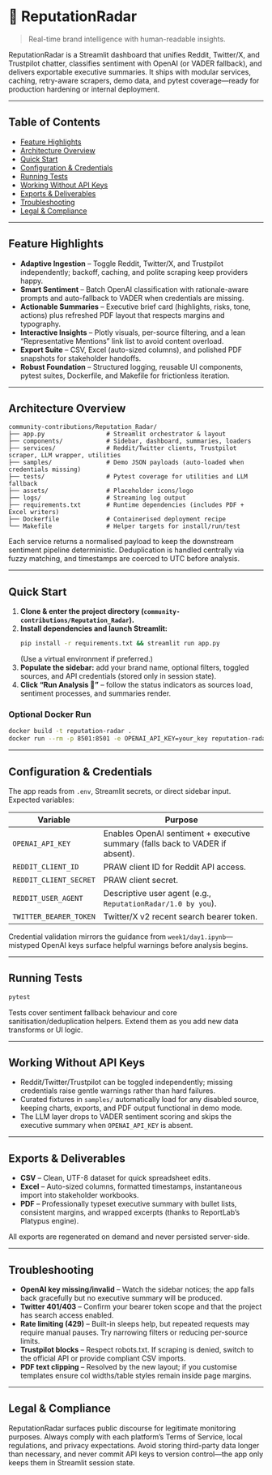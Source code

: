 # 📡 ReputationRadar
> Real-time brand intelligence with human-readable insights.

ReputationRadar is a Streamlit dashboard that unifies Reddit, Twitter/X, and Trustpilot chatter, classifies sentiment with OpenAI (or VADER fallback), and delivers exportable executive summaries. It ships with modular services, caching, retry-aware scrapers, demo data, and pytest coverage—ready for production hardening or internal deployment.

---

## Table of Contents
- [Feature Highlights](#feature-highlights)
- [Architecture Overview](#architecture-overview)
- [Quick Start](#quick-start)
- [Configuration & Credentials](#configuration--credentials)
- [Running Tests](#running-tests)
- [Working Without API Keys](#working-without-api-keys)
- [Exports & Deliverables](#exports--deliverables)
- [Troubleshooting](#troubleshooting)
- [Legal & Compliance](#legal--compliance)

---

## Feature Highlights
- **Adaptive Ingestion** – Toggle Reddit, Twitter/X, and Trustpilot independently; backoff, caching, and polite scraping keep providers happy.
- **Smart Sentiment** – Batch OpenAI classification with rationale-aware prompts and auto-fallback to VADER when credentials are missing.
- **Actionable Summaries** – Executive brief card (highlights, risks, tone, actions) plus refreshed PDF layout that respects margins and typography.
- **Interactive Insights** – Plotly visuals, per-source filtering, and a lean “Representative Mentions” link list to avoid content overload.
- **Export Suite** – CSV, Excel (auto-sized columns), and polished PDF snapshots for stakeholder handoffs.
- **Robust Foundation** – Structured logging, reusable UI components, pytest suites, Dockerfile, and Makefile for frictionless iteration.

---

## Architecture Overview
```
community-contributions/Reputation_Radar/
├── app.py                 # Streamlit orchestrator & layout
├── components/            # Sidebar, dashboard, summaries, loaders
├── services/              # Reddit/Twitter clients, Trustpilot scraper, LLM wrapper, utilities
├── samples/               # Demo JSON payloads (auto-loaded when credentials missing)
├── tests/                 # Pytest coverage for utilities and LLM fallback
├── assets/                # Placeholder icons/logo
├── logs/                  # Streaming log output
├── requirements.txt       # Runtime dependencies (includes PDF + Excel writers)
├── Dockerfile             # Containerised deployment recipe
└── Makefile               # Helper targets for install/run/test
```
Each service returns a normalised payload to keep the downstream sentiment pipeline deterministic. Deduplication is handled centrally via fuzzy matching, and timestamps are coerced to UTC before analysis.

---

## Quick Start
1. **Clone & enter the project directory (`community-contributions/Reputation_Radar`).**
2. **Install dependencies and launch Streamlit:**
   ```bash
   pip install -r requirements.txt && streamlit run app.py
   ```
   (Use a virtual environment if preferred.)
3. **Populate the sidebar:** add your brand name, optional filters, toggled sources, and API credentials (stored only in session state).
4. **Click “Run Analysis 🚀”** – follow the status indicators as sources load, sentiment processes, and summaries render.

### Optional Docker Run
```bash
docker build -t reputation-radar .
docker run --rm -p 8501:8501 -e OPENAI_API_KEY=your_key reputation-radar
```

---

## Configuration & Credentials
The app reads from `.env`, Streamlit secrets, or direct sidebar input. Expected variables:

| Variable | Purpose |
| --- | --- |
| `OPENAI_API_KEY` | Enables OpenAI sentiment + executive summary (falls back to VADER if absent). |
| `REDDIT_CLIENT_ID` | PRAW client ID for Reddit API access. |
| `REDDIT_CLIENT_SECRET` | PRAW client secret. |
| `REDDIT_USER_AGENT` | Descriptive user agent (e.g., `ReputationRadar/1.0 by you`). |
| `TWITTER_BEARER_TOKEN` | Twitter/X v2 recent search bearer token. |

Credential validation mirrors the guidance from `week1/day1.ipynb`—mistyped OpenAI keys surface helpful warnings before analysis begins.

---

## Running Tests
```bash
pytest
```
Tests cover sentiment fallback behaviour and core sanitisation/deduplication helpers. Extend them as you add new data transforms or UI logic.

---

## Working Without API Keys
- Reddit/Twitter/Trustpilot can be toggled independently; missing credentials raise gentle warnings rather than hard failures.
- Curated fixtures in `samples/` automatically load for any disabled source, keeping charts, exports, and PDF output functional in demo mode.
- The LLM layer drops to VADER sentiment scoring and skips the executive summary when `OPENAI_API_KEY` is absent.

---

## Exports & Deliverables
- **CSV** – Clean, UTF-8 dataset for quick spreadsheet edits.
- **Excel** – Auto-sized columns, formatted timestamps, instantaneous import into stakeholder workbooks.
- **PDF** – Professionally typeset executive summary with bullet lists, consistent margins, and wrapped excerpts (thanks to ReportLab’s Platypus engine).

All exports are regenerated on demand and never persisted server-side.

---

## Troubleshooting
- **OpenAI key missing/invalid** – Watch the sidebar notices; the app falls back gracefully but no executive summary will be produced.
- **Twitter 401/403** – Confirm your bearer token scope and that the project has search access enabled.
- **Rate limiting (429)** – Built-in sleeps help, but repeated requests may require manual pauses. Try narrowing filters or reducing per-source limits.
- **Trustpilot blocks** – Respect robots.txt. If scraping is denied, switch to the official API or provide compliant CSV imports.
- **PDF text clipping** – Resolved by the new layout; if you customise templates ensure col widths/table styles remain inside page margins.

---

## Legal & Compliance
ReputationRadar surfaces public discourse for legitimate monitoring purposes. Always comply with each platform’s Terms of Service, local regulations, and privacy expectations. Avoid storing third-party data longer than necessary, and never commit API keys to version control—the app only keeps them in Streamlit session state.
